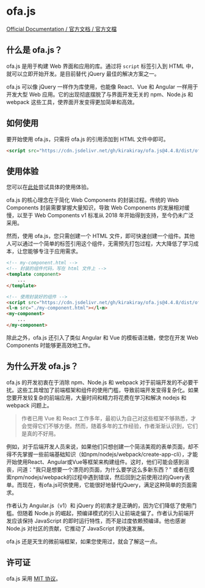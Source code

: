 # ofa.js

[Official Documentation / 官方文档 / 官方文檔](https://ofajs.com)

## 什么是 ofa.js？

ofa.js 是用于构建 Web 界面和应用的库。通过将 `script` 标签引入到 HTML 中，就可以立即开始开发。是目前替代 jQuery 最佳的解决方案之一。

ofa.js 可以像 jQuery 一样作为库使用，也能像 React、Vue 和 Angular 一样用于开发大型 Web 应用。它的出现彻底摆脱了与界面开发无关的 npm、Node.js 和 webpack 这些工具，使界面开发变得更加简单和高效。

## 如何使用

要开始使用 ofa.js，只需将 ofa.js 的引用添加到 HTML 文件中即可。

```html
<script src="https://cdn.jsdelivr.net/gh/kirakiray/ofa.js@4.4.8/dist/ofa.min.js"></script>
```

## 使用体验

您可以在[此处](https://ofajs.com/en/cases/index.html)尝试具体的使用体验。

ofa.js 的核心理念在于简化 Web Components 的封装过程。传统的 Web Components 封装需要掌握大量知识，导致 Web Components 的发展相对缓慢，以至于 Web Components  v1 标准从 2018 年开始得到支持，至今仍未广泛采用。

然而，使用 ofa.js，您只需创建一个 HTML 文件，即可快速创建一个组件。其他人可以通过一个简单的标签引用这个组件，无需预先打包过程，大大降低了学习成本，让您能够专注于应用需求。

```html
<!-- my-component.html -->
<!-- 封装的组件代码，写在 html 文件上 -->
<template component>
    ...
</template>
```

```html
<!-- 使用封装好的组件 -->
<script src="https://cdn.jsdelivr.net/gh/kirakiray/ofa.js@4.4.8/dist/ofa.min.js"></script>
<l-m src="./my-component.html"></l-m>
<my-component>
    ...
</my-component>
```

除此之外，ofa.js 还引入了类似 Angular 和 Vue 的模板语法糖，使您在开发 Web Components 时能够更高效地工作。

## 为什么开发 ofa.js？

ofa.js 的开发初衷在于消除 npm、Node.js 和 webpack 对于前端开发的不必要干扰。这些工具增加了前端框架和组件的使用门槛，导致前端开发变得复杂化。如果您要开发较复杂的前端应用，大量时间和精力将花费在学习和解决 nodejs 和 webpack 问题上。

> 作者已用 Vue 和 React 工作多年，最初认为自己对这些框架不够熟悉，才会觉得它们不够方便。然而，随着多年的工作经验，作者渐渐认识到，它们是真的不好用。

例如，对于后端开发人员来说，如果他们只想创建一个简洁美观的表单页面，却不得不先掌握一些前端基础知识（如npm/nodejs/webpack/create-app-cli），才能开始使用React、Angular或Vue等框架来构建组件。这时，他们可能会感到沮丧，问道："我只是想要一个漂亮的页面，为什么要学这么多新东西？" 或者在摸索npm/nodejs/webpack的过程中遇到错误，然后回到之前使用过的jQuery表单。而现在，有ofa.js可供使用，它能很好地替代jQuery，满足这种简单的页面需求。

作者认为 Angular.js（v1）和 jQuery 的初衷才是正确的，因为它们降低了使用门槛。但随着 Node.js 的崛起，预编译模式的引入让前端走偏了。作者认为前端开发应该保持 JavaScript 的即时运行特性，而不是过度依赖预编译。他也感谢 Node.js 对社区的贡献，它推动了 JavaScript 的快速发展。

ofa.js 还是天生的微前端框架，如果您使用过，就会了解这一点。

## 许可证

ofa.js 采用 [MIT 协议](https://github.com/kirakiray/ofa.js/blob/main/LICENSE)。
